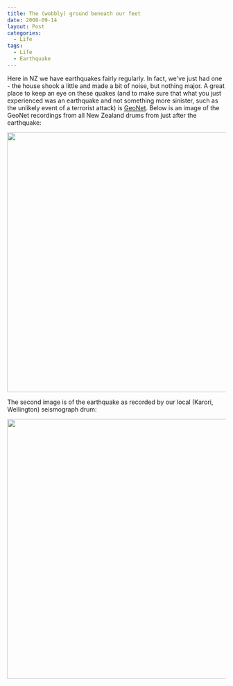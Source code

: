 ```yaml
---
title: The (wobbly) ground beneath our feet
date: 2008-09-14
layout: Post
categories:
  - Life
tags:
  - Life
  - Earthquake
---
```


Here in NZ we have earthquakes fairly regularly. In fact, we've just had one - the house shook a little and made a bit of noise, but nothing major. A great place to keep an eye on these quakes (and to make sure that what you just experienced was an earthquake and not something more sinister, such as the unlikely event of a terrorist attack) is [GeoNet](http://www.geonet.org.nz/). Below is an image of the GeoNet recordings from all New Zealand drums from just after the earthquake:

<!-- more -->

[<img alt="" src="http://static.honeychurch.org/images/drums.png" width="600" />](http://www.geonet.org.nz/earthquake/drums/)

The second image is of the earthquake as recorded by our local (Karori, Wellington) seismograph drum:

[<img alt="" src="http://static.honeychurch.org/images/drum.png" width="600" />](http://www.geonet.org.nz/earthquake/drums/snzo-drum.html)

